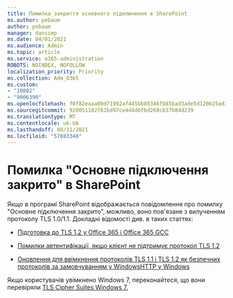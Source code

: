 ```yaml
---
title: Помилка закриття основного підключення в SharePoint
ms.author: pebaum
author: pebaum
manager: dansimp
ms.date: 04/01/2021
ms.audience: Admin
ms.topic: article
ms.service: o365-administration
ROBOTS: NOINDEX, NOFOLLOW
localization_priority: Priority
ms.collection: Adm_O365
ms.custom:
- "10802"
- "9006390"
ms.openlocfilehash: f0f82eaaa00d71992af445bb89346fb85bad3ade5d120b25ad3a6ea4f9674893
ms.sourcegitcommit: 920051182781bd97ce4d4d6fbd268cb37b84d239
ms.translationtype: MT
ms.contentlocale: uk-UA
ms.lasthandoff: 08/11/2021
ms.locfileid: "57883340"
---
```

# <a name="the-underlying-connection-was-closed-error-in-sharepoint"></a>Помилка "Основне підключення закрито" в SharePoint

Якщо в програмі SharePoint відображається повідомлення про помилку "Основне підключення закрито", можливо, воно пов'язане з вилученням протоколу TLS 1.0/1.1. Докладні відомості див. в таких статтях:

- [Підготовка до TLS 1.2 у Office 365 і Office 365 GCC](https://docs.microsoft.com/microsoft-365/compliance/prepare-tls-1.2-in-office-365)

- [Помилки автентифікації, якщо клієнт не підтримує протокол TLS 1.2](https://review.docs.microsoft.com/sharepoint/troubleshoot/administration/authentication-errors-tls12-support)

- [Оновлення для ввімкнення протоколів TLS 1.1 і TLS 1.2 як безпечних протоколів за замовчуванням у WindowsHTTP у Windows](https://support.microsoft.com/topic/update-to-enable-tls-1-1-and-tls-1-2-as-default-secure-protocols-in-winhttp-in-windows-c4bd73d2-31d7-761e-0178-11268bb10392)

Якщо користувачів увімкнено Windows 7, переконайтеся, що вони перевіряли [TLS Cipher Suites Windows 7.](https://docs.microsoft.com/windows/win32/secauthn/tls-cipher-suites-in-windows-7)
